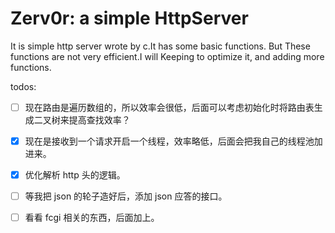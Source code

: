 # Zerv0r: a simple HttpServer

It is simple http server wrote by c.It has some basic functions.
But These functions are not very efficient.I will Keeping to optimize it, and adding more functions.

todos:

- [ ] 现在路由是遍历数组的，所以效率会很低，后面可以考虑初始化时将路由表生成二叉树来提高查找效率？

- [x] 现在是接收到一个请求开启一个线程，效率略低，后面会把我自己的线程池加进来。

- [x] 优化解析 http 头的逻辑。

- [ ] 等我把 json 的轮子造好后，添加 json 应答的接口。

- [ ] 看看 fcgi 相关的东西，后面加上。
